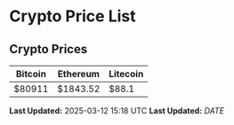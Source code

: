 # Crypto Price List

## Crypto Prices
| Bitcoin | Ethereum | Litecoin |
| ------- | -------- | -------- |
| $80911 | $1843.52 | $88.1 |
**Last Updated:** 2025-03-12 15:18 UTC
**Last Updated:** $DATE$
